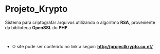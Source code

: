 # Projeto_Krypto

Sistema para criptografar arquivos utilizando o algoritmo __RSA__, proveniente da biblioteca __OpenSSL__ do __PHP__.

<br/>

- O site pode ser conferido no link a seguir: **http://projectkrypto.co.nf/**
